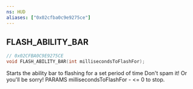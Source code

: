 ```yaml
---
ns: HUD
aliases: ["0x02cfba0c9e9275ce"]
---
```

## FLASH_ABILITY_BAR

```c
// 0x02CFBA0C9E9275CE
void FLASH_ABILITY_BAR(int millisecondsToFlashFor);
```

Starts the ability bar to flashing for a set period of time Don't spam it! Or you'll be sorry! PARAMS millisecondsToFlashFor - <= 0 to stop.


